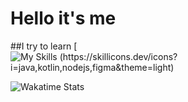 # Hello it's me

##I try to learn
[![ My Skills (https://skillicons.dev/icons?i=java,kotlin,nodejs,figma&theme=light)](https://skillicons.dev)

![Wakatime Stats](https://github-readme-stats.vercel.app/api/wakatime?username=@Alex_mhr&theme=tokyonight&layout=compact&langs_count=10&hide_title=true)
